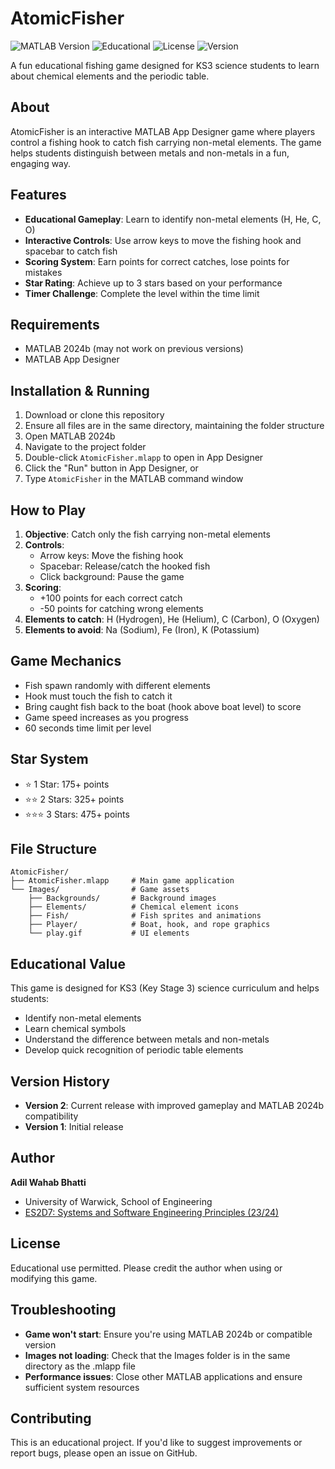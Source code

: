 # AtomicFisher

![MATLAB Version](https://img.shields.io/badge/MATLAB-R2024b+-blue?style=flat-square) ![Educational](https://img.shields.io/badge/Educational-KS3%20Science-green?style=flat-square) ![License](https://img.shields.io/badge/License-Educational%20Use-orange?style=flat-square) ![Version](https://img.shields.io/badge/Version-2.0-red?style=flat-square)

A fun educational fishing game designed for KS3 science students to learn about chemical elements and the periodic table.

## About

AtomicFisher is an interactive MATLAB App Designer game where players control a fishing hook to catch fish carrying non-metal elements. The game helps students distinguish between metals and non-metals in a fun, engaging way.

## Features

- **Educational Gameplay**: Learn to identify non-metal elements (H, He, C, O)
- **Interactive Controls**: Use arrow keys to move the fishing hook and spacebar to catch fish
- **Scoring System**: Earn points for correct catches, lose points for mistakes
- **Star Rating**: Achieve up to 3 stars based on your performance
- **Timer Challenge**: Complete the level within the time limit

## Requirements

- MATLAB 2024b (may not work on previous versions)
- MATLAB App Designer

## Installation & Running

1. Download or clone this repository
2. Ensure all files are in the same directory, maintaining the folder structure
3. Open MATLAB 2024b
4. Navigate to the project folder
5. Double-click `AtomicFisher.mlapp` to open in App Designer
6. Click the "Run" button in App Designer, or
7. Type `AtomicFisher` in the MATLAB command window

## How to Play

1. **Objective**: Catch only the fish carrying non-metal elements
2. **Controls**:
   - Arrow keys: Move the fishing hook
   - Spacebar: Release/catch the hooked fish
   - Click background: Pause the game
3. **Scoring**:
   - +100 points for each correct catch
   - -50 points for catching wrong elements
4. **Elements to catch**: H (Hydrogen), He (Helium), C (Carbon), O (Oxygen)
5. **Elements to avoid**: Na (Sodium), Fe (Iron), K (Potassium)

## Game Mechanics

- Fish spawn randomly with different elements
- Hook must touch the fish to catch it
- Bring caught fish back to the boat (hook above boat level) to score
- Game speed increases as you progress
- 60 seconds time limit per level

## Star System

- ⭐ 1 Star: 175+ points
- ⭐⭐ 2 Stars: 325+ points  
- ⭐⭐⭐ 3 Stars: 475+ points

## File Structure

```
AtomicFisher/
├── AtomicFisher.mlapp     # Main game application
└── Images/                # Game assets
    ├── Backgrounds/       # Background images
    ├── Elements/          # Chemical element icons
    ├── Fish/              # Fish sprites and animations
    ├── Player/            # Boat, hook, and rope graphics
    └── play.gif           # UI elements
```

## Educational Value

This game is designed for KS3 (Key Stage 3) science curriculum and helps students:
- Identify non-metal elements
- Learn chemical symbols
- Understand the difference between metals and non-metals
- Develop quick recognition of periodic table elements

## Version History

- **Version 2**: Current release with improved gameplay and MATLAB 2024b compatibility
- **Version 1**: Initial release

## Author

**Adil Wahab Bhatti**
- University of Warwick, School of Engineering  
- [ES2D7: Systems and Software Engineering Principles (23/24)](https://courses.warwick.ac.uk/modules/2023/ES2D7-15)

## License

Educational use permitted. Please credit the author when using or modifying this game.

## Troubleshooting

- **Game won't start**: Ensure you're using MATLAB 2024b or compatible version
- **Images not loading**: Check that the Images folder is in the same directory as the .mlapp file
- **Performance issues**: Close other MATLAB applications and ensure sufficient system resources

## Contributing

This is an educational project. If you'd like to suggest improvements or report bugs, please open an issue on GitHub.
